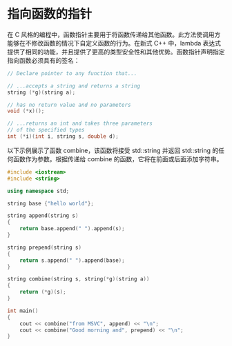 # 指向函数的指针

在 C 风格的编程中，函数指针主要用于将函数传递给其他函数。此方法使调用方能够在不修改函数的情况下自定义函数的行为。在新式 C++ 中，lambda 表达式提供了相同的功能，并且提供了更高的类型安全性和其他优势。函数指针声明指定指向函数必须具有的签名：

```cpp
// Declare pointer to any function that...

// ...accepts a string and returns a string
string (*g)(string a);

// has no return value and no parameters
void (*x)();

// ...returns an int and takes three parameters
// of the specified types
int (*i)(int i, string s, double d);
```

以下示例展示了函数 combine，该函数将接受 std::string 并返回 std::string 的任何函数作为参数。根据传递给 combine 的函数，它将在前面或后面添加字符串。

```cpp
#include <iostream>
#include <string>

using namespace std;

string base {"hello world"};

string append(string s)
{
    return base.append(" ").append(s);
}

string prepend(string s)
{
    return s.append(" ").append(base);
}

string combine(string s, string(*g)(string a))
{
    return (*g)(s);
}

int main()
{
    cout << combine("from MSVC", append) << "\n";
    cout << combine("Good morning and", prepend) << "\n";
}
```
